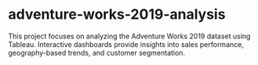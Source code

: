 # adventure-works-2019-analysis
This project focuses on analyzing the Adventure Works 2019 dataset using Tableau. Interactive dashboards provide insights into sales performance, geography-based trends, and customer segmentation.
